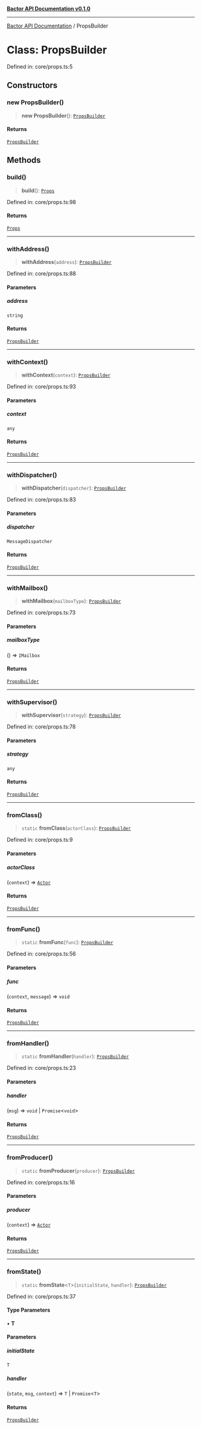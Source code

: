 [**Bactor API Documentation v0.1.0**](../README.md)

***

[Bactor API Documentation](../globals.md) / PropsBuilder

# Class: PropsBuilder

Defined in: core/props.ts:5

## Constructors

### new PropsBuilder()

> **new PropsBuilder**(): [`PropsBuilder`](PropsBuilder.md)

#### Returns

[`PropsBuilder`](PropsBuilder.md)

## Methods

### build()

> **build**(): [`Props`](../interfaces/Props.md)

Defined in: core/props.ts:98

#### Returns

[`Props`](../interfaces/Props.md)

***

### withAddress()

> **withAddress**(`address`): [`PropsBuilder`](PropsBuilder.md)

Defined in: core/props.ts:88

#### Parameters

##### address

`string`

#### Returns

[`PropsBuilder`](PropsBuilder.md)

***

### withContext()

> **withContext**(`context`): [`PropsBuilder`](PropsBuilder.md)

Defined in: core/props.ts:93

#### Parameters

##### context

`any`

#### Returns

[`PropsBuilder`](PropsBuilder.md)

***

### withDispatcher()

> **withDispatcher**(`dispatcher`): [`PropsBuilder`](PropsBuilder.md)

Defined in: core/props.ts:83

#### Parameters

##### dispatcher

`MessageDispatcher`

#### Returns

[`PropsBuilder`](PropsBuilder.md)

***

### withMailbox()

> **withMailbox**(`mailboxType`): [`PropsBuilder`](PropsBuilder.md)

Defined in: core/props.ts:73

#### Parameters

##### mailboxType

() => `IMailbox`

#### Returns

[`PropsBuilder`](PropsBuilder.md)

***

### withSupervisor()

> **withSupervisor**(`strategy`): [`PropsBuilder`](PropsBuilder.md)

Defined in: core/props.ts:78

#### Parameters

##### strategy

`any`

#### Returns

[`PropsBuilder`](PropsBuilder.md)

***

### fromClass()

> `static` **fromClass**(`actorClass`): [`PropsBuilder`](PropsBuilder.md)

Defined in: core/props.ts:9

#### Parameters

##### actorClass

(`context`) => [`Actor`](Actor.md)

#### Returns

[`PropsBuilder`](PropsBuilder.md)

***

### fromFunc()

> `static` **fromFunc**(`func`): [`PropsBuilder`](PropsBuilder.md)

Defined in: core/props.ts:56

#### Parameters

##### func

(`context`, `message`) => `void`

#### Returns

[`PropsBuilder`](PropsBuilder.md)

***

### fromHandler()

> `static` **fromHandler**(`handler`): [`PropsBuilder`](PropsBuilder.md)

Defined in: core/props.ts:23

#### Parameters

##### handler

(`msg`) => `void` \| `Promise`\<`void`\>

#### Returns

[`PropsBuilder`](PropsBuilder.md)

***

### fromProducer()

> `static` **fromProducer**(`producer`): [`PropsBuilder`](PropsBuilder.md)

Defined in: core/props.ts:16

#### Parameters

##### producer

(`context`) => [`Actor`](Actor.md)

#### Returns

[`PropsBuilder`](PropsBuilder.md)

***

### fromState()

> `static` **fromState**\<`T`\>(`initialState`, `handler`): [`PropsBuilder`](PropsBuilder.md)

Defined in: core/props.ts:37

#### Type Parameters

• **T**

#### Parameters

##### initialState

`T`

##### handler

(`state`, `msg`, `context`) => `T` \| `Promise`\<`T`\>

#### Returns

[`PropsBuilder`](PropsBuilder.md)

